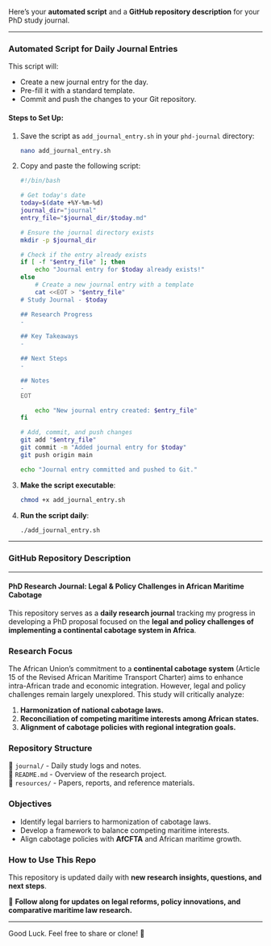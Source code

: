 Here’s your **automated script** and a **GitHub repository description** for your PhD study journal.  

---

### **Automated Script for Daily Journal Entries**
This script will:
- Create a new journal entry for the day.
- Pre-fill it with a standard template.
- Commit and push the changes to your Git repository.

#### **Steps to Set Up**:
1. Save the script as `add_journal_entry.sh` in your `phd-journal` directory:
   ```bash
   nano add_journal_entry.sh
   ```
2. Copy and paste the following script:
   ```bash
   #!/bin/bash

   # Get today's date
   today=$(date +%Y-%m-%d)
   journal_dir="journal"
   entry_file="$journal_dir/$today.md"

   # Ensure the journal directory exists
   mkdir -p $journal_dir

   # Check if the entry already exists
   if [ -f "$entry_file" ]; then
       echo "Journal entry for $today already exists!"
   else
       # Create a new journal entry with a template
       cat <<EOT > "$entry_file"
   # Study Journal - $today

   ## Research Progress
   - 

   ## Key Takeaways
   - 

   ## Next Steps
   - 

   ## Notes
   - 
   EOT

       echo "New journal entry created: $entry_file"
   fi

   # Add, commit, and push changes
   git add "$entry_file"
   git commit -m "Added journal entry for $today"
   git push origin main

   echo "Journal entry committed and pushed to Git."
   ```
3. **Make the script executable**:
   ```bash
   chmod +x add_journal_entry.sh
   ```
4. **Run the script daily**:
   ```bash
   ./add_journal_entry.sh
   ```

---

### **GitHub Repository Description**
---
#### **PhD Research Journal: Legal & Policy Challenges in African Maritime Cabotage**  
This repository serves as a **daily research journal** tracking my progress in developing a PhD proposal focused on the **legal and policy challenges of implementing a continental cabotage system in Africa**.  

### **Research Focus**  
The African Union’s commitment to a **continental cabotage system** (Article 15 of the Revised African Maritime Transport Charter) aims to enhance intra-African trade and economic integration. However, legal and policy challenges remain largely unexplored. This study will critically analyze:  
1. **Harmonization of national cabotage laws.**  
2. **Reconciliation of competing maritime interests among African states.**  
3. **Alignment of cabotage policies with regional integration goals.**  

### **Repository Structure**  
📂 `journal/` - Daily study logs and notes.  
📄 `README.md` - Overview of the research project.  
📂 `resources/` - Papers, reports, and reference materials.  

### **Objectives**  
- Identify legal barriers to harmonization of cabotage laws.  
- Develop a framework to balance competing maritime interests.  
- Align cabotage policies with **AfCFTA** and African maritime growth.  

### **How to Use This Repo**  
This repository is updated daily with **new research insights, questions, and next steps**.  

📌 **Follow along for updates on legal reforms, policy innovations, and comparative maritime law research.**  

---

Good Luck. Feel free to share or clone! 🚀